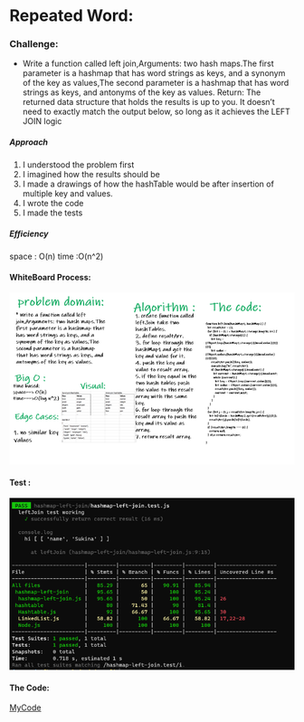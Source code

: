 # Repeated Word:

### Challenge:
  * Write a function called left join,Arguments: two hash maps.The first parameter is a hashmap that has word strings as keys, and a synonym of the key as values,The second parameter is a hashmap that has word strings as keys, and antonyms of the key as values. Return: The returned data structure that holds the results is up to you. It doesn’t need to exactly match the output below, so long as it achieves the LEFT JOIN logic
  
##### Approach

1. I understood the problem first
2. I imagined how the results should be
3. I made a drawings of how the hashTable would be after     insertion of multiple key and values.
4. I wrote the code
5. I made the tests

##### Efficiency
 space : O(n)
 time :O(n^2)

#### WhiteBoard Process:
![whiteboard](whiteboard33.PNG)

#### Test :
![testImage](test33.PNG)

#### The Code:
[MyCode](https://github.com/Sukina12/401-data-structures-and-algorithms/blob/main/javascript/hashmap-left-join/hashmap-left-join.js)

